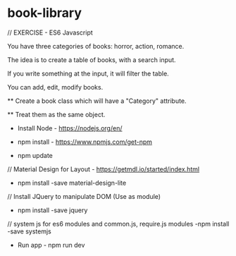 # book-library


// EXERCISE - ES6 Javascript 

You have three categories of books: horror, action, romance.

The idea is to create a table of books, with a search input.

If you write something at the input, it will filter the table.

You can add, edit, modify books.


** Create a book class which will have a "Category" attribute. 

** Treat them as the same object.


- Install Node - https://nodejs.org/en/

- npm install  - https://www.npmjs.com/get-npm

- npm update

// Material Design for Layout - https://getmdl.io/started/index.html
- npm install -save material-design-lite

// Install JQuery to manipulate DOM (Use as module)
- npm install -save jquery

// system js for es6 modules and common.js, require.js modules
-npm install -save systemjs

- Run app - npm run dev 


